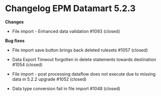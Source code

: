 # Changelog EPM Datamart 5.2.3

**Changes**

- File import - Enhanced data validation #1093 (closed)

**Bug fixes**

- File import save button brings back deleted rulesets #1057 (closed)

- Data Export Timeout forgotten in delete statements towards destination #1054 (closed)

- File import - post processing dataflow does not execute due to missing data in 5.2.2 upgrade #1052 (closed)

- Data type conversion fail in file import #1048 (closed)

